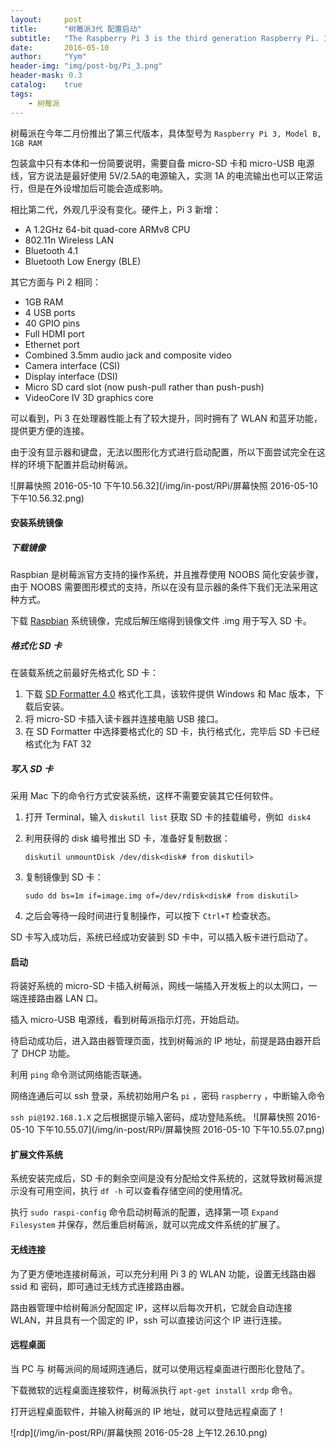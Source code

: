```yaml
---
layout:     post
title:      "树莓派3代 配置启动"
subtitle:   "The Raspberry Pi 3 is the third generation Raspberry Pi. It replaced the Raspberry Pi 2 Model B in February 2016."
date:       2016-05-10
author:     "Yym"
header-img: "img/post-bg/Pi_3.png"
header-mask: 0.3
catalog:    true
tags:
    - 树莓派
---
```




树莓派在今年二月份推出了第三代版本，具体型号为 `Raspberry Pi 3, Model B, 1GB RAM`

 包装盒中只有本体和一份简要说明，需要自备 micro-SD 卡和 micro-USB 电源线，官方说法是最好使用 5V/2.5A的电源输入，实测 1A 的电流输出也可以正常运行，但是在外设增加后可能会造成影响。

相比第二代，外观几乎没有变化。硬件上，Pi 3 新增：

- A 1.2GHz 64-bit quad-core ARMv8 CPU
- 802.11n Wireless LAN
- Bluetooth 4.1
- Bluetooth Low Energy (BLE)

其它方面与 Pi 2 相同：

- 1GB RAM
- 4 USB ports
- 40 GPIO pins
- Full HDMI port
- Ethernet port
- Combined 3.5mm audio jack and composite video
- Camera interface (CSI)
- Display interface (DSI)
- Micro SD card slot (now push-pull rather than push-push)
- VideoCore IV 3D graphics core

可以看到，Pi 3 在处理器性能上有了较大提升，同时拥有了 WLAN 和蓝牙功能，提供更方便的连接。

由于没有显示器和键盘，无法以图形化方式进行启动配置，所以下面尝试完全在这样的环境下配置并启动树莓派。

 ![屏幕快照 2016-05-10 下午10.56.32](/img/in-post/RPi/屏幕快照 2016-05-10 下午10.56.32.png)

#### 安装系统镜像

##### 下载镜像

Raspbian 是树莓派官方支持的操作系统，并且推荐使用 NOOBS 简化安装步骤，由于 NOOBS 需要图形模式的支持，所以在没有显示器的条件下我们无法采用这种方式。

下载 [Raspbian](https://www.raspberrypi.org/downloads/raspbian/) 系统镜像，完成后解压缩得到镜像文件 .img 用于写入 SD 卡。

##### 格式化 SD 卡

在装载系统之前最好先格式化 SD 卡：

1. 下载 [SD Formatter 4.0](https://www.sdcard.org/downloads/formatter_4/) 格式化工具，该软件提供 Windows 和 Mac 版本，下载后安装。
2. 将 micro-SD 卡插入读卡器并连接电脑 USB 接口。
3. 在 SD Formatter 中选择要格式化的 SD 卡，执行格式化，完毕后 SD 卡已经格式化为 FAT 32 

##### 写入 SD 卡

采用 Mac 下的命令行方式安装系统，这样不需要安装其它任何软件。

1. 打开 Terminal，输入 `diskutil list` 获取 SD 卡的挂载编号，例如  `disk4`

2. 利用获得的 disk 编号推出 SD 卡，准备好复制数据：

    `diskutil unmountDisk /dev/disk<disk# from diskutil>` 

3. 复制镜像到 SD 卡：

   `sudo dd bs=1m if=image.img of=/dev/rdisk<disk# from diskutil>`

4. 之后会等待一段时间进行复制操作，可以按下 `Ctrl+T` 检查状态。

SD 卡写入成功后，系统已经成功安装到 SD 卡中，可以插入板卡进行启动了。

#### 启动

将装好系统的 micro-SD 卡插入树莓派，网线一端插入开发板上的以太网口，一端连接路由器 LAN 口。

插入 micro-USB 电源线，看到树莓派指示灯亮，开始启动。

待启动成功后，进入路由器管理页面，找到树莓派的 IP 地址，前提是路由器开启了 DHCP 功能。

利用 `ping` 命令测试网络能否联通。

网络连通后可以 ssh 登录，系统初始用户名 `pi` ，密码 `raspberry` ，中断输入命令

 `ssh pi@192.168.1.X` 之后根据提示输入密码，成功登陆系统。
![屏幕快照 2016-05-10 下午10.55.07](/img/in-post/RPi/屏幕快照 2016-05-10 下午10.55.07.png)

#### 扩展文件系统

系统安装完成后，SD 卡的剩余空间是没有分配给文件系统的，这就导致树莓派提示没有可用空间，执行 `df -h` 可以查看存储空间的使用情况。

执行 `sudo raspi-config` 命令启动树莓派的配置，选择第一项 `Expand Filesystem` 并保存，然后重启树莓派，就可以完成文件系统的扩展了。

#### 无线连接

为了更方便地连接树莓派，可以充分利用 Pi 3 的 WLAN 功能，设置无线路由器 ssid 和 密码，即可通过无线方式连接路由器。

路由器管理中给树莓派分配固定 IP，这样以后每次开机，它就会自动连接 WLAN，并且具有一个固定的 IP，ssh 可以直接访问这个 IP 进行连接。

#### 远程桌面

当 PC 与 树莓派间的局域网连通后，就可以使用远程桌面进行图形化登陆了。

下载微软的远程桌面连接软件，树莓派执行 `apt-get install xrdp` 命令。

打开远程桌面软件，并输入树莓派的 IP 地址，就可以登陆远程桌面了！

![rdp](/img/in-post/RPi/屏幕快照 2016-05-28 上午12.26.10.png)
















